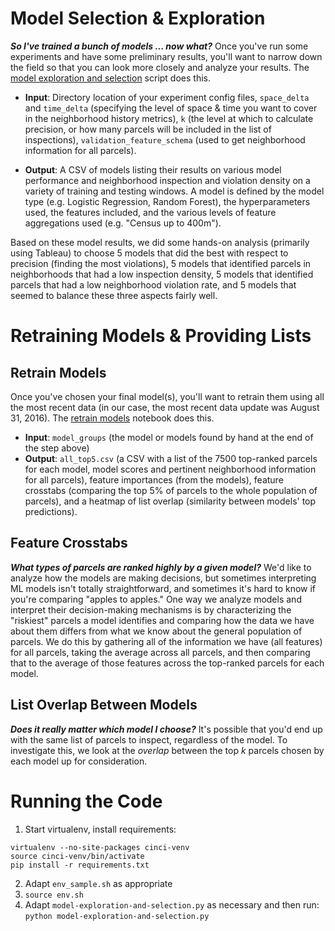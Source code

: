 # Model Selection & Exploration
**_So I've trained a bunch of models ... now what?_**
Once you've run some experiments and have some preliminary results, you'll 
want to narrow down the field so that you can look more closely and analyze 
your results. The [model exploration and selection](model-exploration-and-selection.py)
script does this.

- **Input**: Directory location of your experiment config files, `space_delta` and 
`time_delta` (specifying the level of space & time you want to cover in the neighborhood
history metrics), `k` (the level at which to calculate precision, or how many parcels
will be included in the list of inspections), `validation_feature_schema` (used to
get neighborhood information for all parcels).

- **Output**: A CSV of models listing their results on various model performance
and neighborhood inspection and violation density on a variety of training and 
testing windows. A model is defined by the model type (e.g. Logistic Regression, 
Random Forest), the hyperparameters used, the features included, and the various
levels of feature aggregations used (e.g. "Census up to 400m"). 

Based on these model results, we did some hands-on analysis (primarily using Tableau)
to choose 5 models that did the best with respect to precision (finding the 
most violations), 5 models that identified parcels in neighborhoods that had a low
inspection density, 5 models that identified parcels that had a low
neighborhood violation rate, and 5 models that seemed to balance these three 
aspects fairly well. 

# Retraining Models & Providing Lists

## Retrain Models
Once you've chosen your final model(s), you'll want to retrain them using all
the most recent data (in our case, the most recent data update was August 31,
2016). The [retrain models](retrain-models.ipynb) notebook does this.

- **Input**: `model_groups` (the model or models found by hand at the end of the step above)
- **Output**: `all_top5.csv` (a CSV with a list of the 7500 top-ranked parcels
for each model, model scores and pertinent neighborhood
information for all parcels), feature importances (from the models),
feature crosstabs (comparing the top 5% of parcels to the whole population of
parcels), and a heatmap of list overlap (similarity between models' top
predictions).

## Feature Crosstabs
**_What types of parcels are ranked highly by a given model?_**
We'd like to analyze how the models are making decisions, but sometimes 
interpreting ML models isn't totally straightforward, and sometimes it's 
hard to know if you're comparing "apples to apples." One way we analyze models
and interpret their decision-making mechanisms is by characterizing the 
"riskiest" parcels a model identifies and comparing how the data we have about
them differs from what we know about the general population of parcels. We do
this by gathering all of the information we have (all features) for all 
parcels, taking the average across all parcels, and then comparing that to
the average of those features across the top-ranked parcels for each model.  

## List Overlap Between Models
**_Does it really matter which model I choose?_**
It's possible that you'd end up with the same list of parcels to inspect, 
regardless of the model. To investigate this, we look at the *overlap* between
the top *k* parcels chosen by each model up for consideration.
 

# Running the Code 
1. Start virtualenv, install requirements:
```
virtualenv --no-site-packages cinci-venv
source cinci-venv/bin/activate
pip install -r requirements.txt
```
2. Adapt `env_sample.sh` as appropriate
3. `source env.sh` 
4. Adapt `model-exploration-and-selection.py` as necessary and then run:
`python model-exploration-and-selection.py`
